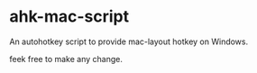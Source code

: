 # ahk-mac-script
An autohotkey script to provide mac-layout hotkey on Windows.

feek free to make any change.
